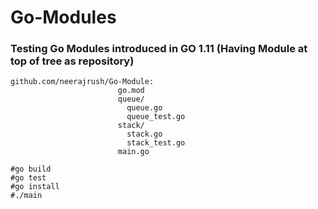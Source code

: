# Go-Modules
### Testing Go Modules introduced in GO 1.11 (Having Module at top of tree as repository)

```
github.com/neerajrush/Go-Module:
                        go.mod
                        queue/
                          queue.go
                          queue_test.go
                        stack/
                          stack.go
                          stack_test.go
                        main.go

#go build
#go test
#go install
#./main
```             
                      
